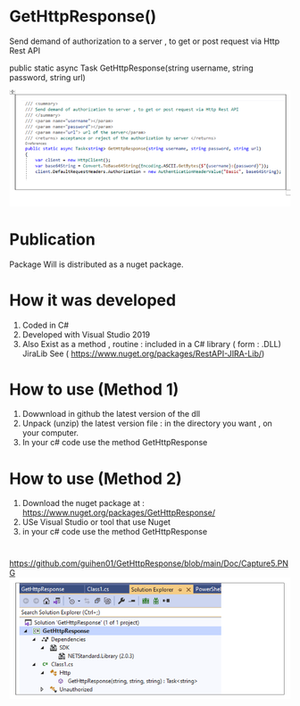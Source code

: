 # GetHttpResponse()

Send demand of authorization to a server , to get or post request via Http Rest API

 public static async Task<string> GetHttpResponse(string username, string password, string url)

![alt text](https://github.com/guihen01/GetHttpResponse/blob/main/Doc/Capture3.PNG "Logo Title Text 1")

# Publication

Package Will is distributed as a nuget package. 

# How it was developed

1. Coded in C#
2. Developed with Visual Studio 2019
3. Also Exist as a method , routine :  included in a C# library ( form : .DLL) JiraLib 
   See ( https://www.nuget.org/packages/RestAPI-JIRA-Lib/) 

# How to use (Method 1)

1. Dowwnload in github  the latest version of the dll
2. Unpack (unzip) the latest version file : in the directory you want , on your computer.
3. In your c# code use the method GetHttpResponse 

# How to use (Method 2)

1. Download the nuget package at : https://www.nuget.org/packages/GetHttpResponse/
2. USe Visual Studio or tool that use Nuget 
2. in your c# code use the method GetHttpResponse

# 

https://github.com/guihen01/GetHttpResponse/blob/main/Doc/Capture5.PNG
![alt text](https://github.com/guihen01/GetHttpResponse/blob/main/Doc/Capture5.PNG "Logo Title Text 1")
